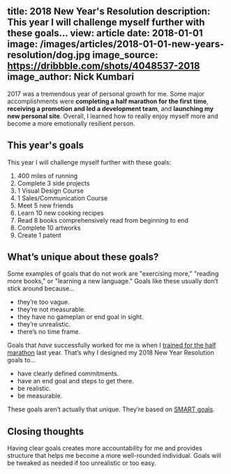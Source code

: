 title: 2018 New Year's Resolution
description: This year I will challenge myself further with these goals...
view: article
date: 2018-01-01
image: /images/articles/2018-01-01-new-years-resolution/dog.jpg
image_source: https://dribbble.com/shots/4048537-2018
image_author: Nick Kumbari
---

2017 was a tremendous year of personal growth for me.  Some major accomplishments were **completing a half marathon for the first time**, **receiving a promotion and led a development team**, and **launching my new personal site**.  Overall, I learned how to really enjoy myself more and become a more emotionally resilient person.

## This year's goals

This year I will challenge myself further with these goals:

1. 400 miles of running
1. Complete 3 side projects
1. 1 Visual Design Course
1. 1 Sales/Communication Course
1. Meet 5 new friends
1. Learn 10 new cooking recipes
1. Read 8 books comprehensively read from beginning to end
1. Complete 10 artworks
1. Create 1 patent

## What’s unique about these goals?
Some examples of goals that do not work are "exercising more," "reading more books," or "learning a new language."   Goals like these usually don’t stick around because…
* they’re too vague.
* they’re not measurable.
* they have no gameplan or end goal in sight.
* they’re unrealistic.
* there’s no time frame.

Goals that _have_ successfully worked for me is when I [trained for the half marathon](g) last year.  That’s why I designed my 2018 New Year Resolution goals to…
* have clearly defined commitments.
* have an end goal and steps to get there.
* be realistic.
* be measurable.

These goals aren’t actually that unique.  They’re based on [SMART goals](http://topachievement.com/smart.html).

## Closing thoughts
Having clear goals creates more accountability for me and provides structure that helps me become a more well-rounded individual.  Goals will be tweaked as needed if too unrealistic or too easy.